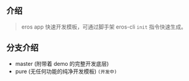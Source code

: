
## 介绍

> eros app 快速开发模板，可通过脚手架 eros-cli `init` 指令快速生成。

## 分支介绍

- master (附带着 demo 的完整开发底层)
- pure (无任何功能的纯净开发模板) `(开发中)`
